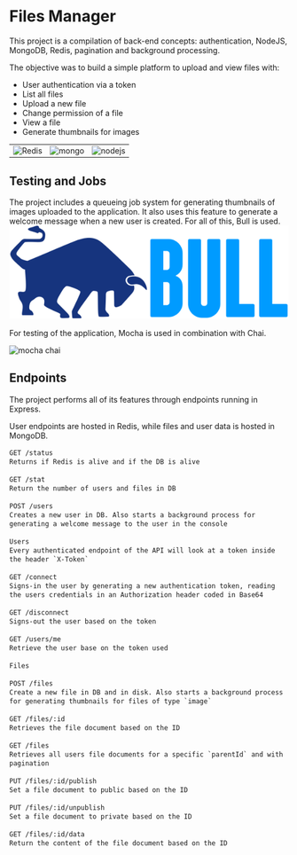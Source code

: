 # Files Manager

This project is a compilation of back-end concepts: authentication, NodeJS, MongoDB, Redis, pagination and background processing.

The objective was to build a simple platform to upload and view files with:

- User authentication via a token
- List all files
- Upload a new file
- Change permission of a file
- View a file
- Generate thumbnails for images

|                                                                                                         |                                                                                      |                                                                                              |
| ------------------------------------------------------------------------------------------------------- | ------------------------------------------------------------------------------------ | -------------------------------------------------------------------------------------------- |
| ![Redis](https://upload.wikimedia.org/wikipedia/en/thumb/6/6b/Redis_Logo.svg/1000px-Redis_Logo.svg.png) | ![mongo](https://webassets.mongodb.com/_com_assets/cms/mongodb_logo1-76twgcu2dm.png) | ![nodejs](https://d2eip9sf3oo6c2.cloudfront.net/tags/images/000/000/256/full/nodejslogo.png) |

## Testing and Jobs

The project includes a queueing job system for generating thumbnails of images uploaded to the application. It also uses this feature to generate a welcome message when a new user is created. For all of this, Bull is used.
![bull nodejs](https://raw.githubusercontent.com/OptimalBits/bull/master/support/logo%402x.png)

For testing of the application, Mocha is used in combination with Chai.

![mocha chai](https://miro.medium.com/max/499/0*WpXBkrfgR2g9dw2T.png)

## Endpoints

The project performs all of its features through endpoints running in Express.

User endpoints are hosted in Redis, while files and user data is hosted in MongoDB.

    GET /status
    Returns if Redis is alive and if the DB is alive

    GET /stat
    Return the number of users and files in DB

    POST /users
    Creates a new user in DB. Also starts a background process for generating a welcome message to the user in the console

    Users
    Every authenticated endpoint of the API will look at a token inside the header `X-Token`

    GET /connect
    Signs-in the user by generating a new authentication token, reading the users credentials in an Authorization header coded in Base64

    GET /disconnect
    Signs-out the user based on the token

    GET /users/me
    Retrieve the user base on the token used

    Files

    POST /files
    Create a new file in DB and in disk. Also starts a background process for generating thumbnails for files of type `image`

    GET /files/:id
    Retrieves the file document based on the ID

    GET /files
    Retrieves all users file documents for a specific `parentId` and with pagination

    PUT /files/:id/publish
    Set a file document to public based on the ID

    PUT /files/:id/unpublish
    Set a file document to private based on the ID

    GET /files/:id/data
    Return the content of the file document based on the ID